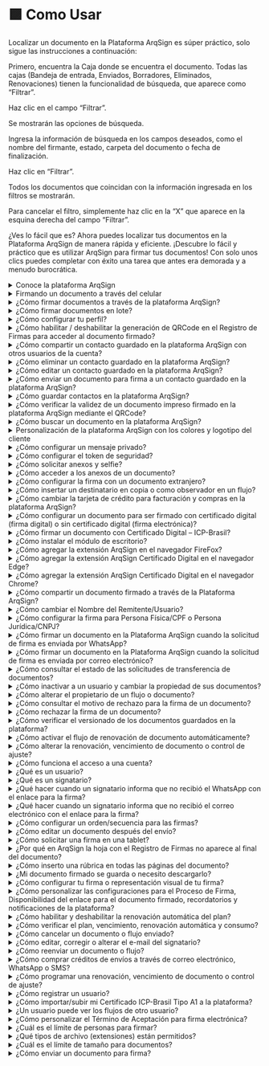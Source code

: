 # 🟪 Como Usar

Localizar un documento en la Plataforma ArqSign es súper práctico, solo sigue las instrucciones a continuación:

Primero, encuentra la Caja donde se encuentra el documento. Todas las cajas (Bandeja de entrada, Enviados, Borradores, Eliminados, Renovaciones) tienen la funcionalidad de búsqueda, que aparece como “Filtrar”.

Haz clic en el campo “Filtrar”.

Se mostrarán las opciones de búsqueda. &#x20;

Ingresa la información de búsqueda en los campos deseados, como el nombre del firmante, estado, carpeta del documento o fecha de finalización.

Haz clic en “Filtrar”.

Todos los documentos que coincidan con la información ingresada en los filtros se mostrarán.&#x20;

Para cancelar el filtro, simplemente haz clic en la “X” que aparece en la esquina derecha del campo “Filtrar”.

¿Ves lo fácil que es? Ahora puedes localizar tus documentos en la Plataforma ArqSign de manera rápida y eficiente. ¡Descubre lo fácil y práctico que es utilizar ArqSign para firmar tus documentos! Con solo unos clics puedes completar con éxito una tarea que antes era demorada y a menudo burocrática.

<details>

<summary>Conoce la plataforma ArqSign</summary>

**Conociendo la Plataforma**

Accede a la plataforma de Firma y configura tu Firma Electrónica.

En el lado izquierdo de la pantalla tenemos todos los menús disponibles, separados por grupos: Buzón, Directorios y Administración. Es importante destacar que estos menús se presentarán según el nivel de permiso de cada usuario. Haz clic en la imagen para ampliar.

![](<../.gitbook/assets/image (158).png>)

**BUZÓN:** En este grupo se concentran los menús referentes al proceso de tramitación de los documentos. Haz clic en la imagen para ampliar.

![](<../.gitbook/assets/image (159).png>)

**DIRECTORIOS:** En este grupo tenemos el menú Documentos. Se considera un repositorio de almacenamiento de los documentos tramitados por la plataforma, es decir, aquí se encuentran todos los documentos con el proceso de firma concluido. Haz clic en la imagen para ampliar.

![](<../.gitbook/assets/image (160).png>)

**ADMINISTRACIÓN:** En este grupo tenemos las configuraciones de cuenta, usuarios y grupo de usuarios.

![](<../.gitbook/assets/image (161).png>)

</details>

<details>

<summary>Firmando un documento a través del celular</summary>

1\. El proceso de firma en lote también se puede realizar directamente desde el celular, y ocurre de la misma manera que en la plataforma.

2\. La opción de "Firma en Lote" se presenta, así como la lista de documentos pendientes de firma para selección. Una vez realizada la selección de los documentos, haz clic en el ícono "Firma en Lote".

![](<../.gitbook/assets/image (167).png>)

3. Completa los datos solicitados.

![](<../.gitbook/assets/image (166).png>)

4. Define la representación visual (Estilo de Firma).

![](<../.gitbook/assets/image (168).png>)

5. Sigue el progreso de las firmas.

![](<../.gitbook/assets/image (170).png>)

6. Se presentará la notificación de que el proceso se ha completado.

![](<../.gitbook/assets/image (169).png>)

7. Una vez finalizado el proceso de firma por todos los responsables, el documento final puede ser consultado en ArqGED, ya que se mantendrá en el flujo.

</details>

<details>

<summary>¿Cómo firmar documentos a través de la plataforma ArqSign?</summary>

Si has recibido un documento para firmar, haz clic en el enlace de acceso al documento disponible en el mensaje que recibiste o, si tienes una cuenta en ArqSign, puedes acceder al documento a través de tu **Caja de entrada** haciendo clic en **Firmar**.&#x20;

1. El documento se mostrará para lectura.
2. Después de leerlo, haz clic en **Firmar**.&#x20;
3. Si se te solicita, completa tus datos como nombre y documento.&#x20;
4. Si se te solicita, adjunta un documento.&#x20;
5. Aplica la representación visual de tu firma con uno de los estilos disponibles: **Estándar** (tu nombre escrito), **Diseño** (firma manuscrita) o **Imagen** (subida de la imagen/foto de tu firma).
6. Haz clic en **Concluir**.&#x20;

[<mark style="color:blue;">Haz clic aquí y mira cómo realizar la firma de documentos a través de la plataforma ArqSign.</mark>](../menu-superior/assinatura-de-documentos.md)

</details>

<details>

<summary>¿Cómo firmar documentos en lote?</summary>

[<mark style="color:blue;">Haz clic aquí y descubre cómo realizar la firma de documentos en lote a través de la plataforma ArqSign.</mark>](../menu-superior/assinatura-em-lote.md)

</details>

<details>

<summary>¿Cómo configurar tu perfil?</summary>

1. Accede a la plataforma de firma electrónica y configura tu firma electrónica.
2. Después de iniciar sesión, haz clic en tu nombre en la esquina superior derecha.
3. Haga clic en “Mi Perfil”.

![](<../.gitbook/assets/image (171).png>)

**Pestaña "Mis Datos"**

1\. Asegúrate de que todos tus datos estén actualizados. Si deseas modificar algo, haz clic en "Editar" para habilitar los campos de edición.

![](<../.gitbook/assets/image (172).png>)

**Pestaña "Mis Contactos"**

En esta pestaña puede mantener una lista con los contactos más utilizados en la plataforma.

1\. En esta pestaña es posible “Guardar los destinatarios de un documento enviado para firma en mi lista de contactos”.

2\. Haciendo clic en el ícono “+” se puede añadir contactos. Al hacer clic en esta opción, se habilita una pantalla destinada al registro de un nuevo contacto para incluir en la lista. Una vez introducidos los datos del contacto, haga clic en “Guardar” o “Guardar y Cerrar”.

![](<../.gitbook/assets/image (173).png>)

**Íconos – Pestaña “Mis Contactos”**

![](<../.gitbook/assets/image (174).png>)

**Pestaña "Estilo de Firma"**

1.En esta pestaña registre las firmas que utilizará en los procesos de firma de documentos. Haga clic en “Editar” para habilitar los campos.

2\. Pase por las tres opciones disponibles. Después de finalizar, haga clic en “Guardar”.

![](<../.gitbook/assets/image (774).png>)

**Pestaña “Certificado Digital”**

1\. En esta pestaña es posible cargar certificados digitales en la nube, almacenándolos en la Plataforma ArqSign. Estos certificados almacenados serán listados cuando el usuario con sesión iniciada firme un documento con el tipo de firma Certificado Digital (ICP).

![](<../.gitbook/assets/image (176).png>)

**Pestaña “Solicitudes”**

1\. En la pestaña Solicitudes, el usuario puede consultar las solicitudes de transferencia de propietario del documento. Por ejemplo, si en la bandeja de entrada el usuario cambia el propietario del documento, la acción quedará registrada en la pestaña “Solicitudes”.

![](<../.gitbook/assets/image (177).png>)

</details>

<details>

<summary>¿Cómo habilitar / deshabilitar la generación de QRCode en el Registro de Firmas para acceder al documento firmado?</summary>

Para estandarizar la configuración de generación de QRCode en el Registro de Firmas para una cuenta, debe ser un usuario con perfil de Administrador Global o Administrador de la Cuenta y seguir los siguientes pasos:

* Acceda a: **Administración > Cuenta > Configuraciones > Documentos**.
* Haga clic en "Editar".
* En "Configuraciones sobre la Disponibilidad del Documento Firmado a los destinatarios", habilite o deshabilite la generación de QRCode en el Registro de Firmas según su preferencia.
* Haga clic en **Guardar**.

Este cambio tendrá efecto para toda la cuenta.

Si es necesario, un usuario con cualquier perfil puede modificar la configuración predeterminada de esta funcionalidad solo para un flujo específico. Para hacerlo, siga los siguientes pasos:

* Haga clic en **Nuevo Documento**;
* Suba un nuevo documento;
* Haga clic en **Configuraciones Avanzadas**;
* Habilite o deshabilite la generación de QRCode de acceso al documento en el Registro de Firmas;
* Haga clic en **Aplicar**.

</details>

<details>

<summary>¿Cómo compartir un contacto guardado en la plataforma ArqSign con otros usuarios de la cuenta?</summary>

En el menú "Mi perfil", opción "Mis contactos", seleccione el contacto.

El sistema muestra los datos del registro en modo de visualización y los respectivos botones de acción según el permiso del usuario en cuestión.

Las opciones de acción que se mostrarán pueden ser:

– Para contactos del usuario conectado en la cuenta iniciada: Nuevo, Editar y Cancelar.

– Para contactos compartidos por otros usuarios activos en la cuenta iniciada: Nuevo y Cancelar.

Para compartir un contacto, elija la opción "Editar", marque la opción de compartir y haga clic en **Guardar**.

</details>

<details>

<summary>¿Cómo eliminar un contacto guardado en la plataforma ArqSign?</summary>

En el menú "Mi perfil", opción "Mis contactos", seleccione el contacto.\
El sistema muestra los datos del registro en modo de visualización y los respectivos botones de acción según el permiso del usuario en cuestión.

Las opciones de acción que se mostrarán pueden ser:

* Para contactos del usuario conectado en la cuenta iniciada: Nuevo, Editar y Cancelar.
* Para contactos compartidos por otros usuarios activos en la cuenta iniciada: Nuevo y Cancelar.

Para eliminar un contacto, elija la opción "Eliminar" y confirme la eliminación.

</details>

<details>

<summary>¿Cómo editar un contacto guardado en la plataforma ArqSign?</summary>

En el menú "Mi perfil", opción "Mis contactos", seleccione el contacto.\
El sistema muestra los datos del registro en modo de visualización y los respectivos botones de acción según el permiso del usuario en cuestión.

Las opciones de acción que se mostrarán pueden ser:

* Para contactos del usuario conectado en la cuenta iniciada: Nuevo, Editar y Cancelar.
* Para contactos compartidos por otros usuarios activos en la cuenta iniciada: Nuevo y Cancelar.

Para editar un contacto, elija la opción "Editar", realice las modificaciones necesarias y haga clic en "Guardar".

</details>

<details>

<summary>¿Cómo enviar un documento para firma a un contacto guardado en la plataforma ArqSign?</summary>

Para enviar un documento para firma a un contacto guardado en la Plataforma ArqSign en tu usuario o compartido por otro usuario, sigue estos pasos:

1. Haz clic en "Nuevo Documento", sube el documento y realiza las configuraciones necesarias relacionadas con el documento.
2. En la parte de configuración de los destinatarios, haz clic en el botón correspondiente.![](https://cdn.arquivar.com.br/wp-content/uploads/2023/06/Imagem1.png)
3. La Plataforma mostrará una tabla de consulta con todos los contactos del usuario logueado, que están relacionados con la cuenta activa, ordenados alfabéticamente por la columna "Nombre". A continuación, se mostrarán todos los contactos de otros usuarios activos de la cuenta, que hayan sido marcados para ser compartidos con todos los usuarios, también ordenados alfabéticamente.
4. Elige el/los destinatario(s) y haz clic en "Agregar destinatarios".
5. Configura el tipo de firma electrónica para cada destinatario.
6. Configura un token de seguridad o mensaje privado para cada destinatario si es necesario y sigue los siguientes pasos para enviar el documento para firma.

</details>

<details>

<summary>¿Cómo guardar contactos en la plataforma ArqSign?</summary>

Puedes guardar contactos en la Plataforma ArqSign de dos maneras:&#x20;

_Primeira forma:_&#x20;

Al registrar un destinatario, asegúrate de mantener marcada la casilla de verificación "Guardar este destinatario en mi lista de contactos".

_Segunda forma:_&#x20;

1. Accede al menú "Mi Perfil".
2. Ve a la opción "Mis contactos".&#x20;
3. Para agregar un contacto, haz clic en el botón "+", introduce los datos, elige si deseas compartir el contacto con todos los usuarios de la cuenta y haz clic en "Guardar".&#x20;
4. Para que todos los contactos a los que envíes un documento para firma a partir de ahora se guarden automáticamente, habilita el botón "Guardar los destinatarios de un documento enviado para firma en mi lista de contactos".

El nombre y el correo electrónico/WhatsApp del(los) destinatario(s) se guardarán como contacto(s) del usuario en la cuenta. Los contactos estarán relacionados con la cuenta en la que el usuario esté logueado. Es decir, cuando este usuario inicie sesión en otra cuenta, los contactos serán diferentes.&#x20;

Reglas:&#x20;

No está permitido registrar un contacto con el mismo correo electrónico de un contacto ya registrado que:&#x20;

– Sea un contacto del usuario logueado en la cuenta en cuestión.&#x20;

– Esté relacionado con otros usuarios activos de la cuenta y se esté compartiendo en la cuenta.

Solo se permite registrar un contacto del tipo correo electrónico con un correo válido.

No está permitido registrar un contacto con el mismo número de teléfono de un contacto ya registrado que:&#x20;

– Sea un contacto del usuario logueado en la cuenta en cuestión.&#x20;

– Esté relacionado con otros usuarios activos de la cuenta y se esté compartiendo en la cuenta.&#x20;

Solo se permite registrar un contacto de WhatsApp con un número de teléfono válido.

El campo "Compartir con todos los usuarios de la cuenta" es opcional para que el usuario informe si el contacto que está creando será compartido o no con otros usuarios de la cuenta.&#x20;

Para más detalles, [<mark style="color:blue;">haz clic aqu</mark>](https://www.youtube.com/watch?v=b73Cu1HCaWA)í y mira el video explicativo.

</details>

<details>

<summary>¿Cómo verificar la validez de un documento impreso firmado en la plataforma ArqSign mediante el QRCode?</summary>

Si tienes un documento impreso que fue firmado a través de la plataforma ArqSign y necesitas verificar su validez, existen algunos elementos de seguridad que puedes revisar de la siguiente manera:

1. Localiza en las páginas del documento firmado a través de la Plataforma ArqSign una marca de agua con el "ID del documento" en la esquina superior izquierda;
2. Confirma que el "ID del documento" es el mismo en todas las páginas y en el Registro de Firmas.
3. Cada vez que un documento es firmado a través de la Plataforma ArqSign, se genera un archivo llamado "Registro de Firmas". El "Registro de Firmas" contiene:

a) La identificación del documento al que pertenece, es decir, el "**ID del documento**";

b) El **Hash** del documento (comprobación de la integridad del documento);

c) Información sobre el **Remitente, fecha de creación y envío**;

d) **Estado** del documento, **tamaño, número de páginas y firmas**;

e) **Código QR** que da **acceso al documento en la Plataforma ArqSign\***;

f) **Enlace** que da **acceso al documento en la Plataforma ArqSign\***;

g) **Detalles de todas las firmas, incluyendo:**

I. Nombre

II. Correo electrónico

III. Documento

IV. Nivel de seguridad

V. Certificado ICP-Brasil utilizado

VI. Fecha y hora

VII. IP del dispositivo

VIII. Geolocalización

h) Seguimiento de auditoría realizado por cada participante en el flujo de firmas, detallado a través de los eventos:

I. Leído – por cuál firmante, fecha y hora, IP y geolocalización.

II. Firma en línea – por cuál firmante, fecha y hora, IP y geolocalización.

4\. Si deseas verificar la validez jurídica del documento en el Portal ITI o Adobe, accede al documento a través del código QR.

\*Al acceder al documento en la Plataforma **ArqSign mediante el código QR o enlace**, podrás:

* Descargar el documento y el "Registro de Firmas";
* Mostrar el historial (seguimiento de auditoría);
* Mostrar el Acuerdo de aceptación para firma electrónica;
* Verificar los detalles de las firmas.

</details>

<details>

<summary>¿Cómo buscar un documento en la plataforma ArqSign?</summary>

Localizar un documento en la Plataforma ArqSign es muy sencillo, solo sigue las instrucciones a continuación:&#x20;

Primero, encuentra la Caja donde está ubicado el documento. Todas las cajas (Bandeja de entrada, Enviados, Borradores, Eliminados, Renovaciones) tienen la función de búsqueda que aparece como "Filtrar".&#x20;

Haz clic en el campo "Filtrar".&#x20;

Se mostrarán las opciones de búsqueda. &#x20;

Ingresa la información de búsqueda en los campos deseados, como el nombre del firmante, estado, carpeta del documento o fecha de finalización.

Haz clic en "Filtrar". &#x20;

Se mostrarán todos los documentos que coincidan con la información ingresada en los filtros. &#x20;

Para cancelar el filtro, solo haz clic en la "X" que aparece en la esquina derecha del campo "Filtrar". &#x20;

¿Viste qué fácil? ¡Ahora puedes localizar tus documentos en la Plataforma ArqSign de manera rápida y eficiente! &#x20;

</details>

<details>

<summary>Personalización de la plataforma ArqSign con los colores y logotipo del cliente</summary>

En la plataforma ArqSign, las notificaciones (correos electrónicos y mensajes de WhatsApp) para remitentes y destinatarios pueden tener los siguientes diseños:

1. Diseño predeterminado de la plataforma ArqSign.&#x20;
2. Diseño con tus colores y logotipo.

Los elementos disponibles para personalización son:

* Encabezado&#x20;
* Color del texto superior
* Color del botón del correo electrónico o mensaje de WhatsApp&#x20;

Para personalizar las notificaciones de la plataforma ArqSign, el Administrador de la cuenta debe acceder a: **Administración > Cuenta > Configuraciones > Otros**, y seguir los siguientes pasos:

1. En la esquina inferior derecha, haz clic en "Editar";&#x20;
2. En "Notificaciones Personalizadas", cambia a "Activado";&#x20;
3. En "Notificaciones por E-mail", sigue estos pasos:&#x20;

* Inserta una imagen para el encabezado de los mensajes con las dimensiones descritas en el campo;&#x20;
* Elige el color de resalte para el texto del correo electrónico.&#x20;

&#x20;     4\. En "Notificaciones por WhatsApp", sigue este paso:&#x20;

* Inserta una imagen para el encabezado de los mensajes con las dimensiones descritas en el campo.&#x20;

&#x20;     5\. Si deseas visualizar las notificaciones con los cambios que realizaste, haz clic en "Visualizar Notificación";&#x20;

&#x20;     6\. Cuando todos los ajustes estén correctos, haz clic en "Guardar".&#x20;

![](<../.gitbook/assets/image (481).png>)

Notificación estándar:

![](<../.gitbook/assets/image (482).png>)

Ejemplo de notificación personalizada simulada:

![](<../.gitbook/assets/image (483).png>)

</details>

<details>

<summary>¿Cómo configurar un mensaje privado?</summary>

1. Haga clic en 'Nuevo Documento'.
2. Seleccione el documento que desea enviar e informe los datos del firmante, como nombre, correo electrónico, etc.
3. ADebajo de esta información habrá un símbolo de 'mensaje' ![](https://cdn.arquivar.com.br/wp-content/uploads/2023/04/carta.jpg), donde al hacer clic se abrirá una pestaña de mensaje privado.
4. En la pestaña de mensaje privado es posible informar el asunto y el mensaje que desea enviar solo al firmante seleccionado. Los demás firmantes recibirán el mensaje estándar.

</details>

<details>

<summary>¿Cómo configurar el token de seguridad?</summary>

1. Haga clic en 'Nuevo Documento'.
2. Seleccione el documento que desea enviar e informe los datos del firmante, como nombre, correo electrónico, etc.
3. Debajo de esta información habrá un símbolo de un 'candado'![](https://cdn.arquivar.com.br/wp-content/uploads/2023/04/cadeado.jpg), donde al hacer clic se abrirá una pestaña de seguridad.
4. En la pestaña de seguridad es posible generar el código 'Automáticamente o Manualmente' e informar el correo electrónico, SMS, WhatsApp o ningún medio por el que desea enviar el token.
5. Después de estas configuraciones, el token de seguridad se enviará a través del medio seleccionado cuando el firmante haga clic para acceder al documento, o si no seleccionó ningún medio, podrá informar al firmante.

</details>

<details>

<summary>¿Cómo solicitar anexos y selfie?</summary>

Haga clic en 'Nuevo Documento'.

Seleccione el documento que desea enviar, configure los destinatarios y avance.

Configure el campo de firma del destinatario..&#x20;

En la esquina derecha, si lo desea, solicite la información complementaria como Nombre y Documento y, si es necesario, habilite el llenado obligatorio.

Si desea solicitar anexos como imágenes de documentos o selfies, habilite la opción para solicitar que el firmante adjunte un documento.&#x20;

Indique el documento que desea que el firmante adjunte y si desea que el anexo sea obligatorio para la conclusión del proceso de firma de ese documento.&#x20;

También puede configurar el permiso para que todos los firmantes accedan al anexo o no.

Cuando el destinatario reciba el documento para firmar, deberá proceder de la siguiente manera:

Firmar el documento y completar los datos solicitados;&#x20;

Hacer clic en la solicitud de Selfie;

Acceder a la cámara del celular o computadora;&#x20;

Tomar la foto según lo solicitado;&#x20;

Elegir la foto como anexo;

Concluir la firma.

</details>

<details>

<summary>¿Cómo acceder a los anexos de un documento?</summary>

1. Localice el documento que desea visualizar el anexo.
2. Haga doble clic en el documento.
3. En la esquina derecha, junto a los firmantes del documento, podrá realizar la descarga del anexo.

</details>

<details>

<summary>¿Cómo configurar la firma con un documento extranjero?</summary>

Para configurar la firma solicitando un documento extranjero, siga los siguientes pasos:

1. Después de hacer la carga del documento;
2. Inserte los destinatarios y haga clic en "avanzar";
3. En la pantalla "configurar campos", usted configurará la recolección de firmas de los destinatarios;
4. Seleccione el destinatario en la parte superior de la pantalla;
5. En la esquina derecha, seleccione el tipo de firma para Persona física;
6. Justo debajo, encontrará la configuración de "Información complementaria de firma";
7. Seleccione la casilla "Nombre del Firmante";
8. Seleccione la casilla "Documento del Firmante";
9. En la caja "Documento", elija "otro";
10. En la caja de abajo, especifique el documento que desea solicitar y, si lo desea, configure en las demás cajas los tipos de caracteres válidos y la cantidad de caracteres para validación.

</details>

<details>

<summary>¿Cómo insertar un destinatario en copia o como observador en un flujo?</summary>

En la Plataforma ArqSign es posible colocar a una persona en copia o como observador en un flujo. De esta forma, al final del proceso de firma, esta persona o personas recibirán el documento firmado.

Para hacer esta configuración, proceda de la siguiente manera:

1. Haga clic en "Nuevo documento";
2. Haga la carga del documento que debe ser firmado y las configuraciones correspondientes para el documento;
3. En "Destinatarios", configure el campo "Este destinatario irá" como "Recibir una copia";
4. Continúe con las demás configuraciones.

</details>

<details>

<summary>¿Cómo cambiar la tarjeta de crédito para facturación y compras en la plataforma ArqSign?</summary>

Puede cambiar su tarjeta de crédito para facturación y compras en la Plataforma ArqSign siguiendo los siguientes pasos:

1\) Vaya al menú "Administración";

2\) Haga clic en "Cuenta";

3\) Haga clic en "Facturación y Uso";

4\) Haga clic en "Cambiar la forma de pago".

</details>

<details>

<summary>¿Cómo configurar un documento para ser firmado con certificado digital (firma digital) o sin certificado digital (firma electrónica)?</summary>

En la Plataforma ArqSign, al configurar un flujo de firmas, puedes determinar qué tipo de firma debe ser ejecutada por el destinatario, eligiendo entre:&#x20;

**a) Firma electrónica** (ArqSign produce firmas electrónicas avanzadas con validez jurídica de acuerdo con la MP 2.200-2 de 24/08/2001 y la Ley 14.063 de 23/11/2020);&#x20;

**b) Firma con certificado digital del tipo ICP-Brasil** (ArqSign produce firmas digitales calificadas de acuerdo con la MP 2.200-2 de 24/08/2001 y la Ley 14.063 de 23/11/2020);&#x20;

**c) Firma con certificado digital personal** (ArqSign produce firmas electrónicas y digitales a través de otros certificados).

Para determinar el tipo de firma, sigue estos pasos:&#x20;

Después de cargar el documento y realizar las configuraciones necesarias, procede a la configuración de los destinatarios;&#x20;

Al configurar un destinatario, en el campo "Tipo de firma", elige una de las opciones según la descripción anterior;

¡Listo! Ahora solo queda configurar a los demás destinatarios y la posición de la firma en el documento y enviar.

</details>

<details>

<summary>¿Cómo firmar un documento con Certificado Digital – ICP-Brasil?</summary>

En la Plataforma ArqSign, el remitente de documentos puede determinar el tipo de firma que el destinatario deberá ejecutar eligiendo entre una de las opciones a continuación:&#x20;

**a) Firma electrónica** (ArqSign produce firmas electrónicas avanzadas con validez jurídica de acuerdo con la MP 2.200-2 de 24/08/2001 y la Ley 14.063 de 23/11/2020);

**b) Firma con Certificado Digital Personal del Tipo ICP-Brasil** (ArqSign produce firmas digitales calificadas de acuerdo con la MP 2.200-2 de 24/08/2001 y la Ley 14.063 de 23/11/2020);

**c) Firma con Certificado Digital Personal Todos los Tipos** (ArqSign produce firmas electrónicas y digitales a través de otros certificados).

Si has recibido un documento para firmar a través de la Plataforma ArqSign y necesitas firmar con Certificado Digital por primera vez, sigue los siguientes pasos:

* Abre el documento, léelo y si lo aceptas, haz clic en Firmar;&#x20;
* Realiza la firma en el formato de tu preferencia y haz clic en Avanzar;&#x20;
* Al hacer clic en “Avanzar”, se te informará que la firma solicitada deberá ejecutarse con certificado digital;
* Selecciona qué certificado se utilizará para firmar el documento a través de las opciones:

1\) Certificados que fueron ingresados en ArqSign y están guardados en la nube.

2\) Certificados guardados en la computadora de quien está firmando el documento.&#x20;

![](<../.gitbook/assets/image (157).png>)



* Para firmar con el Certificado insertado en la Plataforma, haz clic en la opción indicada;&#x20;
* Para firmar con el Certificado digital instalado en tu máquina, deberás seguir los pasos indicados para:&#x20;

1. Añadir la extensión ArqSign a tu navegador;&#x20;
2. Instalar el módulo de escritorio;

* Ingresa la contraseña del Certificado Digital y haz clic en Avanzar.

El paso a paso para añadir la extensión a tu navegador y el módulo de escritorio se puede acceder a continuación:&#x20;

* [Como adicionar extensão ArqSign no navegador Chrome](https://arquivar.com.br/faq-assuntos/como-adicionar-extensao-arqsign-certificado-digital-no-navegador-chrome/).&#x20;
* [Como adicionar extensão ArqSign no navegador Edge](https://arquivar.com.br/faq-assuntos/como-adicionar-extensao-arqsign-certificado-digital-no-navegador-edge/).&#x20;
* [Como adicionar extensão ArqSign no navegador FireFox](https://arquivar.com.br/faq-assuntos/como-adicionar-extensao-arqsign-no-navegador-firefox/).&#x20;
* [Como instalar módulo desktop.](https://arquivar.com.br/faq-assuntos/como-instalar-modulo-desktop/)

</details>

<details>

<summary>¿Cómo instalar el módulo de escritorio?</summary>

1\) Al ejecutar la instalación del Módulo de Escritorio, el Microsoft Defender SmartScreen, en principio, impide la instalación del módulo, ya que no es una aplicación presente en la Microsoft Store. Para continuar con la instalación, debes hacer clic en Más información.

2\) Después de hacer clic en Más información, debes hacer clic en el botón Ejecutar de todos modos.

3\) Después de esto, sigue el proceso de instalación y haz clic en el botón Finalizar al término de la instalación, y el Módulo de Escritorio ya estará activo en la computadora.

</details>

<details>

<summary>¿Cómo agregar la extensión ArqSign en el navegador FireFox?</summary>

Cuando un firmante de un documento que requiere un certificado digital, ya sea ICP-Brasil u otro, aplique su representación visual y haga clic en el botón Avanzar, se mostrará un mensaje informando que para firmar el documento con el Certificado Digital instalado en el computador es necesario agregar la extensión en su navegador y luego instalar el módulo de escritorio. El proceso es simple. Solo debes hacer clic en el enlace mostrado y seguir los pasos a continuación para realizar estas acciones:

1. Al hacer clic en el enlace, se ejecutarán dos acciones al mismo tiempo: la primera es la descarga del instalador del Módulo Desktop (en Firefox se solicita una confirmación para iniciar la descarga). Debes esperar a que la descarga se complete y seguir los pasos del Tutorial de Instalación del Módulo Desktop.
2. La otra acción es la apertura de una nueva pestaña en el navegador, en Complementos del navegador Firefox, con el plugin de ArqSign.
3. Al hacer clic en el botón Agregar a Firefox, se abrirá una notificación para confirmar la adición de la extensión en el navegador.
4. Al hacer clic en Agregar, aparecerá una notificación informando que la extensión se ha añadido al navegador. Después de esto, se puede cerrar la pestaña de Complementos del navegador Firefox.
5. Después de añadir el plugin en el navegador, si el Módulo Desktop aún no se ha instalado, la aplicación indicará un enlace para su descarga.
6. Con ambas instalaciones completadas, el modal se actualizará, listando los certificados guardados en el computador del usuario.
7. En Windows, al hacer clic en el botón Finalizar, puede solicitarse el permiso para que el plugin acceda a los certificados; en este punto, se debe hacer clic en Permitir para liberar la utilización de los certificados digitales.

Si la extensión y el módulo de escritorio ya han sido instalados, esta acción no se requerirá nuevamente.

Si el firmante tiene Certificados Digitales guardados en la plataforma ArqSign, se mostrarán. Para utilizarlos, simplemente selecciona y sigue los próximos pasos sin necesidad de instalar la extensión y el módulo.

</details>

<details>

<summary>¿Cómo agregar la extensión ArqSign Certificado Digital en el navegador Edge?</summary>

Cuando un firmante de un documento que requiere un certificado digital, ya sea ICP-Brasil u otro, aplique su representación visual y haga clic en el botón Avanzar, se mostrará un mensaje informando que para firmar el documento con el Certificado Digital instalado en el computador es necesario agregar la extensión en su navegador y luego instalar el módulo de escritorio. El proceso es simple. Solo debes hacer clic en el enlace mostrado y seguir los pasos a continuación:

1. En Microsoft Edge, al hacer clic en el enlace disponible, puede ocurrir un bloqueo de pop-ups.
2. Si esto sucede, debes hacer clic en el ícono de bloqueo de pop-ups, al lado de la URL de la página.
3. Al hacer clic en el ícono, debes permitir pop-ups para la página de ArqSign.
4. Después de desbloquear los pop-ups, debes hacer clic en el enlace disponible nuevamente. Al hacer clic en el enlace, se ejecutarán dos acciones al mismo tiempo: la primera es la descarga del instalador del Módulo Desktop. Debes esperar a que la descarga se complete y seguir los pasos del Tutorial de Instalación del Módulo Desktop. La segunda acción es la apertura de una pestaña de la Microsoft Store con el plugin de ArqSign.
5. Al hacer clic en el botón Obtener, se abrirá una notificación para confirmar la adición de la extensión en el navegador.
6. Al hacer clic en Agregar extensión, aparecerá una notificación informando que la extensión se ha añadido al navegador. Después de esto, se puede cerrar la pestaña de la Microsoft Store.
7. Después de añadir el plugin en el navegador, si el Módulo Desktop aún no se ha instalado, la aplicación indicará un enlace para su descarga.
8. Con ambas instalaciones completadas, el modal se actualizará, listando los certificados guardados en el computador del usuario.
9. En Windows, al hacer clic en el botón Finalizar, puede solicitarse el permiso para que el plugin acceda a los certificados; en este punto, se debe hacer clic en Permitir para liberar la utilización de los certificados digitales.

Si la extensión y el módulo de escritorio ya han sido instalados, esta acción no se requerirá nuevamente.

Si el firmante tiene Certificados Digitales guardados en la plataforma ArqSign, se mostrarán. Para utilizarlos, simplemente selecciona y sigue los próximos pasos sin necesidad de instalar la extensión y el módulo.

</details>

<details>

<summary>¿Cómo agregar la extensión ArqSign Certificado Digital en el navegador Chrome?</summary>

Cuando un firmante de un documento que requiere un certificado digital, ya sea ICP-Brasil u otro, aplique su representación visual y haga clic en el botón Avanzar, se mostrará un mensaje informando que para firmar el documento con el Certificado Digital instalado en el computador es necesario agregar la extensión en su navegador y luego instalar el módulo de escritorio. El proceso es simple. Solo debes hacer clic en el enlace mostrado y seguir los pasos a continuación:

1. Haz clic en el enlace indicado para abrir la tienda en el navegador.
2. La extensión ArqSign Certificado Digital será exhibida.
3. Haz clic en "Usar en Chrome".
4. Al hacer clic en el botón Usar en Chrome, se abrirá una notificación para confirmar la adición de la extensión en el navegador. Haz clic en agregar extensión.
5. Al hacer clic en Agregar extensión, aparecerá una notificación informando que la extensión ha sido añadida al navegador. Después de esto, puedes cerrar la pestaña de Chrome Web Store.
6. Después de añadir el plugin en el navegador, si el Módulo Desktop aún no ha sido instalado, la aplicación indicará un enlace para su descarga;
7. Si el Módulo Desktop no ha sido instalado aún, un pop-up aparecerá con una opción para instalación o actualización del Módulo Desktop en tu computadora.
8. Haz clic en el enlace indicado para descargar;
9. Localiza el archivo instalador del módulo descargado y ejecútalo para la instalación;
10. Al ejecutar la instalación del Módulo Desktop es posible que el Microsoft Defender SmartScreen impida la instalación del módulo, ya que no es una aplicación presente en la Microsoft Store. Para continuar con la instalación, haz clic en Más información.
11. Después de hacer clic en Más información, haz clic en el botón Ejecutar de todos modos.;
12. Haz clic en Instalar;
13. Al finalizar la instalación, haz clic en Concluir.
14. El pop-up se actualizará y solicitará que elijas el certificado digital que deseas utilizar;
15. Elige el certificado y continúa con la firma;
16. En Windows, al hacer clic en el botón Concluir, puede solicitarse el permiso para que el plugin acceda a los certificados; en este punto, haz clic en "Permitir" para habilitar el uso de los certificados digitales.

Si la extensión y el módulo de escritorio ya han sido instalados, esta acción no se requerirá nuevamente.

Si el firmante tiene Certificados Digitales guardados en la plataforma ArqSign, se mostrarán. Para utilizarlos, simplemente selecciona y sigue los próximos pasos sin necesidad de instalar la extensión y el módulo.

</details>

<details>

<summary>¿Cómo compartir un documento firmado a través de la Plataforma ArqSign?</summary>

* Inicia sesión en tu cuenta de ArqSign a través del siguiente enlace: [https://app.arqsign.com/auth/login](https://app.arqsign.com/auth/login);
* Haz clic en ‘Enviados’;
* Localiza el documento que deseas compartir;
* Esta opción permite al usuario crear un enlace de acceso a uno o más documentos del proceso que se podrá compartir con otras personas que no sean participantes del proceso de firma. Este enlace puede tener un plazo de validez determinado o indeterminado, y el usuario puede definir si desea permitir que las personas que accedan también visualicen los anexos enviados por los firmantes.
* Cuando el proceso tiene más de un documento no agrupado y no posee compartición de documentos, el sistema abre una modal para que el usuario seleccione los documentos del proceso que desea compartir.
* Cuando el proceso tiene más de un documento y posee compartición de documentos, el sistema abre una modal con los enlaces ya compartidos.
* Al expandir las acciones del enlace de compartición, es posible visualizar la pantalla de compartición nuevamente o eliminar el compartimiento realizado.
* Al compartir los documentos del proceso, el usuario tiene la posibilidad de enviarlos por correo electrónico haciendo clic en el botón "Enviar enlace por correo electrónico".
* Agrega en el campo indicado todos los correos electrónicos que deben recibir la documentación compartida.

</details>

<details>

<summary>¿Cómo cambiar el Nombre del Remitente/Usuario?</summary>

Una vez creado un usuario, este mismo puede cambiar los datos a continuación en su perfil:

![](<../.gitbook/assets/image (484).png>)

Este cambio se reflejará en las notificaciones de solicitud de firma que el usuario envía.

![](<../.gitbook/assets/image (485).png>)

Los pasos para realizar el cambio son:

1. Accede en la esquina superior derecha de la plataforma al menú con tu nombre de usuario actual;
2. Haz clic en “Mi Perfil”;
3. En la pestaña “Mis datos”, haz clic en “Editar”;&#x20;
4. Edita los campos necesarios;
5. Haz clic en “Guardar”.&#x20;

</details>

<details>

<summary>¿Cómo configurar la firma para Persona Física/CPF o Persona Jurídica/CNPJ?</summary>

En la plataforma ArqSign, puedes elegir si el documento será firmado por una Persona Física o Jurídica.

Para ello, el remitente debe seleccionar el tipo de firma durante el proceso de configuración del flujo, conforme a lo siguiente:

1. Realiza la carga del documento y sus configuraciones si es necesario;
2. Inserta el destinatario;
3. En el campo “Este destinatario irá:”, marca las opciones de cómo actuará el destinatario:

* Firmar en línea como Persona Física
* Firmar en línea como Persona Jurídica
* Recibir una copia

Un destinatario por firmar durante el mismo proceso como Persona Física y Jurídica.

Al finalizar la configuración de los destinatarios, haz clic en “Avanzar”.

Si vas a posicionar las firmas, deberás colocar la firma de Persona Física y Jurídica para el destinatario que configuraste para firmar con estos dos tipos de firma.

Si eliges la opción de posicionamiento automático de firmas, la propia plataforma colocará todas las firmas automáticamente.

</details>

<details>

<summary>¿Cómo firmar un documento en la Plataforma ArqSign cuando la solicitud de firma es enviada por WhatsApp?</summary>

Si un documento fue enviado para tu firma a través de la Plataforma ArqSign por WhatsApp, recibirás un mensaje con el nombre del remitente que puede ser abierto en la aplicación de tu celular o en WhatsApp Web.&#x20;

Si es la primera vez que interactúas con el remitente por WhatsApp, ve al final del mensaje y agrégalo a tus contactos para habilitar todos los enlaces del mensaje.&#x20;

Haz clic en el enlace presente en el mensaje y tendrás acceso al documento para leerlo.&#x20;

Después de leerlo, simplemente haz clic en "Firmar". Completa los datos si se solicita. Adjunta documentos si es necesario. Aplica tu representación visual y haz clic en "Concluir".&#x20;

Si no tienes una cuenta de ArqSign, se te invitará a crear una cuenta para almacenar este y otros documentos firmados a través de la plataforma, además de probar gratis durante 15 días.&#x20;

Cuando todos los destinatarios firmen, todos recibirán un correo electrónico o WhatsApp con el documento firmado por todas las partes.&#x20;

Además, todos los destinatarios que tengan una cuenta de ArqSign, ya sea gratuita o de pago, recibirán una copia en la bandeja de entrada de la aplicación y podrán gestionar este documento en la plataforma.

</details>

<details>

<summary>¿Cómo firmar un documento en la Plataforma ArqSign cuando la solicitud de firma es enviada por correo electrónico?</summary>

Al recibir un documento por correo electrónico solicitando tu firma, contendrá el nombre del remitente y en el título tendrá el nombre del documento a ser firmado. Si no localizas el correo en tu bandeja de entrada, verifica en la carpeta de Spam o promociones.&#x20;

Abre el correo electrónico. (Recuerda que la plataforma puede ser accedida desde cualquier dispositivo: computadora, tablet o celular).

Haz clic en "Firmar Documento" y tendrás acceso al documento para leerlo.

Después de leerlo, simplemente haz clic en "Firmar". Completa los datos si se solicita. Adjunta documentos si es necesario. Aplica tu representación visual y haz clic en "Concluir".

Si no tienes una cuenta de ArqSign, se te invitará a crear una cuenta para almacenar este y otros documentos firmados a través de la plataforma, además de probar gratis durante 15 días.&#x20;

Cuando todos los destinatarios firmen, todos recibirán un correo electrónico o WhatsApp con el documento firmado por todas las partes.&#x20;

Además, todos los destinatarios que tengan una cuenta de ArqSign, ya sea gratuita o de pago, recibirán una copia en la bandeja de entrada de la aplicación y podrán gestionar este documento en la plataforma.

</details>

<details>

<summary>¿Cómo consultar el estado de las solicitudes de transferencia de documentos?</summary>

Para consultar el estado de las solicitudes de transferencia de documentos, sigue los siguientes pasos:

Accede al Menú "Mi perfil" -> "Solicitudes";&#x20;

La Plataforma lista las solicitudes de transferencia de documentos del usuario conectado ordenadas por la fecha de la solicitud de forma descendente (la solicitud más reciente en la parte superior).&#x20;

A través del botón de "Acciones" podrás visualizar solicitudes con estado "Solicitado" o "Error", "Cancelar" y "Editar" la solicitud de transferencia de documentos&#x20;

</details>

<details>

<summary>¿Cómo inactivar a un usuario y cambiar la propiedad de sus documentos?</summary>

Al inactivar un usuario, puede ser necesario cambiar la propiedad de los documentos de este usuario para que otra persona continúe gestionando los documentos.&#x20;

Podrás realizar esta acción si eres Administrador Global.

Para ello, sigue los siguientes pasos:&#x20;

1. Accede al menú "Administración" -> "Usuarios";
2. Selecciona el usuario que deseas inactivar;
3. Haz clic en "Acciones";
4. Haz clic en "Inactivar";
5. Si el usuario que está siendo inactivado no tiene solicitudes de transferencia de documentos con estado "Solicitado" o "En Proceso" y ha enviado algún documento que esté con estado "Pendiente" o "En Proceso" o "Concluido", el sistema mostrará un mensaje informando que el usuario que se inactiva tiene documentos como propietario, solicitando la confirmación para cambiar la propiedad de los documentos del usuario en cuestión;
6. Elige la opción "Transferir";
7. Selecciona un nuevo propietario;
8. Selecciona qué documentos deben ser transferidos;
9. Haz clic en "Cambiar";
10. La transferencia se ejecutará en hasta 24 horas;
11. Para consultar el estado de las solicitudes de transferencias accede a: "Mi perfil" -> "Solicitudes".

</details>

<details>

<summary>¿Cómo alterar el propietario de un flujo o documento?</summary>

Si eres el remitente de un flujo con estado "Pendiente", "En proceso" o "Concluido", puedes cambiar el propietario a otro usuario activo de la cuenta. De esta manera, las notificaciones automáticas relacionadas con el flujo se enviarán al nuevo propietario.

Para realizar esta modificación, sigue estos pasos:&#x20;

**Opción 1:**&#x20;

1. Localize o fluxo no menu Enviados;&#x20;
2. Haz clic en la caja desplegable ubicada en la esquina derecha;&#x20;
3. Haz clic en "Cambiar propietario";
4. Informa el nuevo propietario y guarda.

Si se transfiere solo un documento, el proceso se realizará de forma instantánea;

Para dos documentos o más, se requiere un plazo de 24 horas para la conclusión de la solicitud de transferencia.

**Opción 2:**&#x20;

1. Al inactivar un usuario que tiene documentos en su cuenta, es posible realizar la transferencia de esos documentos a un nuevo usuario responsable.
2. Cuando hagas clic en "Inactivar", aparecerá un bloque de confirmación;
3. En el bloque, confirma que deseas transferir los documentos;
4. Selecciona el nuevo propietario;
5. Y los documentos que deseas transferir por estado: "Todos" o "En firma o con renovación programada";&#x20;
6. Haz clic en "Cambiar";
7. El usuario será inactivado y los documentos se transferirán en 24 horas;&#x20;
8. Al inactivar un usuario sin documentos en la cuenta, no es necesario realizar este procedimiento;
9. La transferencia de documentos solo puede ejecutarse a un usuario activo.
10. Para consultar el estado de las solicitudes de transferencias, accede a: "Mi perfil" -> "Solicitudes".&#x20;

Si deseas transferir la propiedad de los documentos de un usuario que ha sido inactivado, consulta el paso a paso en "¿Cómo inactivar a un usuario y cambiar la propiedad de sus documentos?".

</details>

<details>

<summary>¿Cómo consultar el motivo de rechazo para la firma de un documento?</summary>

Puedes verificar el motivo de rechazo de la firma de un documento a través de la notificación enviada al remitente y al abrir el documento.

Para acceder al motivo de rechazo al abrir el documento, sigue estos pasos:

1. Abre el archivo con el flujo de firma "rechazada". Estará con el estado "Cancelado";
2. Haz clic sobre el firmante y verifica el motivo de rechazo.

</details>

<details>

<summary>¿Cómo rechazar la firma de un documento?</summary>

1. Abre el archivo que recibiste para firmar;
2. En la esquina superior derecha, haz clic en Firmar u Opciones;&#x20;
3. Haz clic en Rechazar firma;
4. Informa el motivo de rechazo – Esta información estará disponible para el remitente al abrir el archivo y a través de una notificación por correo electrónico;&#x20;
5. Haz clic en Rechazar firma.&#x20;
6. El remitente recibirá la notificación a través de un correo electrónico o podrá acceder a ella al abrir el documento y hacer clic en su nombre.
7. &#x20;El flujo se cancelará automáticamente cuando haya un rechazo a la firma.
8. Analiza el motivo de rechazo, haz las modificaciones necesarias en el documento y crea un nuevo flujo para la firma.

</details>

<details>

<summary>¿Cómo verificar el versionado de los documentos guardados en la plataforma?</summary>

A cada renovación de documento a través de la herramienta de renovación de la Plataforma ArqSign, se realiza un vínculo de los nuevos documentos a los anteriores.

Para acceder a este recurso, sigue los siguientes pasos:

1. Menú “Enviados”.
2. Localiza el flujo que deseas consultar.
3. En el botón “Histórico”, haz clic en el desplegable.
4. Elige la opción “Versionado”.

Analiza la información.

</details>

<details>

<summary>¿Cómo activar el flujo de renovación de documento automáticamente?</summary>

Si has programado la renovación de un documento, una vez alcanzado el plazo de renovación, puedes activar la renovación automática, lo que generará un nuevo flujo con las mismas configuraciones de signatarios que el original.

1. Haz clic en Renovaciones;
2. Selecciona Flujo concluido;
3. Haz clic en Renovar: la plataforma generará automáticamente un nuevo flujo con todos los signatarios del flujo original;
4. Realiza la carga del archivo para renovación. El nuevo archivo se vincula a los archivos anteriores, creando un versionado de documentos.
5. Revise los signatarios.
6. Configura las representaciones visuales;
7. ¡Envía y listo!

</details>

<details>

<summary>¿Cómo alterar la renovación, vencimiento de documento o control de ajuste?</summary>

Después de la finalización de un flujo de firma:

1. Haz clic en Enviados;
2. Selecciona Flujo concluido;
3. Haz clic en Histórico;
4. Haz clic en Alterar Renovação;
5. Define el nuevo plazo en meses después de la finalización de las firmas;
6. Haz clic en Alterar.

Cuando llegue la fecha definida para el vencimiento del documento, renovación o ajuste, la plataforma ArqSign enviará un correo electrónico al propietario del flujo informando que el documento está listo para renovación, ajuste, etc.

</details>

<details>

<summary>¿Cómo funciona el acceso a una cuenta?</summary>

En ArqSign, puedes tener acceso a más de una cuenta con el mismo correo electrónico.

**Ejemplo:** Supongamos que eres abogado de un despacho. Puedes tener una cuenta de prueba gratuita personal con un correo electrónico y, con el mismo correo, tener un usuario en la Cuenta del Despacho y otro usuario en la cuenta de un cliente para consultar los documentos del cliente. Para tener acceso a la cuenta de terceros, los Administradores Globales de la cuenta deben invitarte. El acceso puede ser bloqueado en cualquier momento por el Administrador Global.

</details>

<details>

<summary>¿Qué es un usuario?</summary>

Un usuario es la persona que utiliza la Plataforma ArqSign para enviar, seguir flujos, recopilar firmas, acceder y gestionar documentos. Un usuario debe estar vinculado a una cuenta o, cuando también debe firmar un documento, se convierte en un firmante.

En la plataforma ArqSign, un usuario puede tener los siguientes perfiles:

a) **Remitente de Documentos** – Usuario sin permiso de acceso a las funcionalidades de gestión de la plataforma. Su acceso se centra en el envío y gestión de sus documentos.

b) **Administrador Global** – Usuarios con permiso de acceso a todas las funcionalidades de la plataforma, incluida la gestión de carpetas y usuarios.

</details>

<details>

<summary>¿Qué es un signatario?</summary>

Un signatario es una persona física o jurídica que participa en el proceso de firma (firma un documento). El signatario no necesita tener una cuenta en la Plataforma ArqSign para poder firmar.

</details>

<details>

<summary>¿Qué hacer cuando un signatario informa que no recibió el WhatsApp con el enlace para la firma?</summary>

Cuando uno de los signatarios informa que no recibió el WhatsApp con el enlace para la firma, verifica los siguientes puntos antes de reenviar o abrir un ticket:

1. Asegúrate de que ingresaste correctamente el número de WhatsApp;
2. Si el número que ingresaste es incorrecto, puedes corregirlo y enviar nuevamente a través del Menú Enviados > Reenviar;
3. Pide al signatario que verifique si tiene acceso a internet móvil o Wi-Fi;
4. Pide al cliente que abra WhatsApp y verifique si recibió un nuevo mensaje, ya que podría ser solo un problema de configuración de recepción de notificaciones;
5. Si el problema no se resuelve con ninguna de las opciones anteriores, es posible que el mensaje enviado haya sido bloqueado por WhatsApp porque el signatario no tiene la aplicación actualizada. Para actualizar la aplicación, el signatario debe acceder a la tienda de aplicaciones y hacer clic en Actualizar ([<mark style="color:blue;">https://faq.whatsapp.com/5481509731946576/?helpref=search\&query=mensage</mark>](https://faq.whatsapp.com/5481509731946576/?helpref=search\&cms\_platform=android\&query=mensagem%20n%C3%A3%C2%A3o%20recebida\&search\_session\_id=cb86af1005f8183efe4a18d785336191\&sr=2)<mark style="color:blue;">m</mark>);
6. Si aún así no se realizó la actualización, puedes enviar el enlace de actualización de Servicios de WhatsApp al signatario para que lo actualice: Enlace: [https://wa.me/tos/20210210](https://wa.me/tos/20210210). El signatario debe abrir el enlace en WhatsApp y aceptar los términos.
7. Después de que el signatario actualice la aplicación y/o los Términos de Servicio de WhatsApp, reenvía el flujo a través de la Plataforma ArqSign haciendo clic en Enviados -> Reenviar.
8. Si aun así el signatario no recibe el mensaje de WhatsApp, contáctanos y proporciona la siguiente información para que podamos analizar lo que pudo haber sucedido.

Información necesaria:

* Nombre
* Empresa
* WhatsApp
* Nombre del documento enviado
* Fecha de envío
* Signatario

</details>

<details>

<summary>¿Qué hacer cuando un signatario informa que no recibió el correo electrónico con el enlace para la firma?</summary>

Cuando uno de los signatarios informa que no recibió el correo electrónico con el enlace para la firma, verifica los siguientes puntos antes de reenviar o abrir un ticket:

1. Asegúrate de que ingresaste correctamente la dirección de correo electrónico;
2. Verifica si el cliente tiene acceso a internet;
3. Si enviaste el enlace a una cuenta de correo gratuita, solicita al signatario que revise la bandeja de **SPAM, Correo no deseado o Promociones**, ya que estos servidores pueden clasificar erróneamente nuestros correos y enviarlos a estas carpetas;
4. Si enviaste el enlace a una persona o empresa que tiene antivirus o firewall instalado en su máquina o servidor, solicita que verifiquen **si el correo electrónico con el enlace fue bloqueado por el sistema de seguridad**;
5. Si realizaste todas estas verificaciones y no encontraste ningún problema, intenta reenviar el flujo a través de la Plataforma ArqSign y verifica nuevamente en las carpetas mencionadas anteriormente;
6. Si aun así el signatario no recibe el correo electrónico, contáctanos y proporciona la siguiente información para que podamos analizar lo que pudo haber sucedido.

Información necesaria:

* Nombre
* Empresa
* Correo electrónico
* Nombre del documento enviado
* Fecha de envío
* Signatario

</details>

<details>

<summary>¿Cómo configurar un orden/secuencia para las firmas?</summary>

La plataforma ArqSign permite insertar una secuencia para la firma de documentos.&#x20;

Para acceder a la funcionalidad, habilita la opción “Firmar en el orden a continuación” durante la configuración de los destinatarios.&#x20;

Ingresa a los destinatarios en el orden en que deseas que firmen.&#x20;

Observa que aparece un campo llamado “Orden” y que las personas deberán firmar el documento de acuerdo con este orden, siendo que el siguiente correo electrónico solo llegará después de que el anterior firme el documento.

Si deseas que dos personas reciban el correo electrónico simultáneamente, utiliza el mismo número para ellas.

![](<../.gitbook/assets/Animação (3).gif>)

</details>

<details>

<summary>¿Cómo editar un documento después del envío?</summary>

Por seguridad, no es posible editar un documento después del envío.

</details>

<details>

<summary>¿Cómo solicitar una firma en una tablet?</summary>

Para que un cliente firme un documento en la tablet de un establecimiento, siga estos pasos:&#x20;

1. Cree un correo electrónico genérico que se usará para el envío de los documentos a ser firmados en la tablet, por ejemplo: `firmadorelectronicodeDocumentos@nombredeestablecimiento.com.bo`;
2. Cree un usuario con el correo electrónico anterior;
3. Inicie sesión en la plataforma ArqSign con este usuario;
4. Envíe el documento para la firma del cliente y solicite las siguientes autenticaciones:
5. Nombre
6. Documento de identidad
7. Adjuntar foto con el documento de identidad
8. Habilitar la captura de geolocalización en la tablet del establecimiento

Al firmar el documento, el cliente debe ingresar su nombre, documento y hacer una selfie con el documento, si es posible, mostrando el cartel del establecimiento.

Las siguientes informaciones se anexarán al documento:

Autenticaciones:&#x20;

* Nombre
* Documento de identidad
* Selfie con documento
* Geolocalización (estabelecimento)

</details>

<details>

<summary>¿Por qué en ArqSign la hoja con el Registro de Firmas no aparece al final del documento?</summary>

Incluir una página modificable (que cambia con cada firma) al final del archivo que está siendo firmado por las partes implicaría una alteración del documento. Esto va en contra del proceso que garantiza la integridad del documento y violaría las normas técnicas de firma con certificado digital. &#x20;

Por lo tanto, el proceso seguro de ArqSign no permite agregar una página al final del archivo firmado, ya que esto corrompería los certificados insertados durante el proceso de firma de cada signatario.

</details>

<details>

<summary>¿Cómo inserto una rúbrica en todas las páginas del documento?</summary>

No es necesario insertar una rúbrica al firmar digitalmente con ArqSign. La firma digital aplica una capa de seguridad a todo el documento, garantizando su integridad, autenticidad y aceptación total sin la necesidad de rúbricas en cada página.

No rubricar las páginas de un documento firmado electrónicamente es, de hecho, una recomendación del Instituto Nacional de Tecnología de la Información, el organismo gubernamental que regula la firma electrónica en Brasil. Puedes obtener más información en: [validar.iti.gov.br/guia.html](https://validar.iti.gov.br/guia.html).

</details>

<details>

<summary>¿Mi documento firmado se guarda o necesito descargarlo?</summary>

Si tienes una cuenta ArqSign, tu archivo se guardará en la plataforma de manera segura y con trazabilidad. Siempre que lo necesites, podrás consultar el documento, descargarlo, compartirlo externamente, entre muchas otras posibilidades que ArqSign ofrece para tu negocio.

Si no tienes una cuenta ArqSign, no te preocupes. Cuando se concluyan todas las firmas, una copia del archivo firmado será enviada a todos los destinatarios.

</details>

<details>

<summary>¿Cómo configurar tu firma o representación visual de tu firma?</summary>

En la esquina superior derecha, haz clic sobre tu foto o en el espacio para la foto;

Haz clic en "Mi perfil";

Selecciona "Estilo de firma";

Haz clic en "Editar";

Configura la representación visual de tu firma eligiendo entre los siguientes estilos:

* **Estándar**: Escribe tu firma;
* **Diseño**: Diseña tu firma;
* **Imagen**: Sube una imagen con tu firma.

Haz clic en "Guardar".

Siempre que firmes un documento, los estilos guardados se mostrarán para que elijas uno.

[<mark style="color:blue;">Haz clic aquí</mark>](https://www.youtube.com/watch?v=5PogsaN\_qmk) para ver el video con el paso a paso.

</details>

<details>

<summary>¿Cómo personalizar las configuraciones para el Proceso de Firma, Disponibilidad del enlace para el documento firmado, recordatorios y notificaciones de la plataforma?</summary>

Puedes personalizar las configuraciones predeterminadas para flujos y procesos y, si es necesario, ajustar recordatorios y notificaciones durante la creación de un flujo.&#x20;

Para personalizar las configuraciones predeterminadas, sigue estos pasos:&#x20;

1. Accede al menú de Administración > Cuenta > Configuraciones;
2. Haz clic en Editar;
3. Realiza los ajustes según tus necesidades;&#x20;
4. Haz clic en Guardar.&#x20;

Entiende en detalle cada uno de los ítems personalizables:&#x20;

* Configuraciones sobre el Proceso de Firma.
* Tiempo predeterminado en días para la expiración del documento a partir de la fecha de envío.
* Tiempo predeterminado en días para aviso antes de la expiración.
* Habilitar, deshabilitar y definir la periodicidad de recordatorios para firmas pendientes de los signatarios.
* Configuraciones de disponibilidad del enlace para el documento firmado.
* Configura el tiempo predeterminado para la expiración del enlace de acceso al documento después de la firma.&#x20;
* Habilita o deshabilita la opción de adjuntar un archivo menor de 20 MB al correo enviado al finalizar las firmas.&#x20;
* Configuraciones sobre recordatorios para vencimiento, renovación, ajuste.
* Configura la recurrencia de recordatorios para vencimiento, renovación y ajuste de documentos y flujos.&#x20;
* En Otros, configura notificaciones en relación a la cuenta.
* Notificación sobre el porcentaje de uso de los ítems de la cuenta.&#x20;
* Notificación para el recordatorio de vencimiento de la firma.&#x20;

</details>

<details>

<summary>¿Cómo habilitar y deshabilitar la renovación automática del plan?</summary>

Durante la vigencia del plan, el cliente puede habilitar o deshabilitar la renovación automática del plan. Para ello, sigue estos pasos:&#x20;

[<mark style="color:blue;">**Administración**</mark> <mark style="color:blue;"></mark><mark style="color:blue;">></mark> <mark style="color:blue;"></mark><mark style="color:blue;">**Cuenta**</mark> <mark style="color:blue;"></mark><mark style="color:blue;">></mark> <mark style="color:blue;"></mark><mark style="color:blue;">**Facturación y Uso**</mark> <mark style="color:blue;"></mark><mark style="color:blue;">></mark> <mark style="color:blue;"></mark><mark style="color:blue;">**Renovación Automática**</mark><mark style="color:blue;">.</mark>](https://app.gitbook.com/o/Ai1YjbPQxIuvTaVzoZ4H/s/zDlPVk00J5AKVvFiB3dg/)

</details>

<details>

<summary>¿Cómo verificar el plan, vencimiento, renovación automática y consumo?</summary>

Accede al menú de [<mark style="color:blue;">**Administración**</mark> <mark style="color:blue;"></mark><mark style="color:blue;">></mark> <mark style="color:blue;"></mark><mark style="color:blue;">**Cuenta**</mark> <mark style="color:blue;"></mark><mark style="color:blue;">></mark> <mark style="color:blue;"></mark><mark style="color:blue;">**Facturación y Uso**</mark><mark style="color:blue;">.</mark>](../administracao/administracao/conta.md#aba-faturamento-e-uso)

Allí podrás consultar el plan contratado, el período del plan, la fecha de firma, la fecha de vencimiento, la renovación automática, los ítems consumidos y disponibles, el período de renovación y el historial de compras.

</details>

<details>

<summary>¿Cómo cancelar un documento o flujo enviado?</summary>

El cancelamiento de un documento o flujo puede hacerse mientras aún no ha sido concluido. Para ello, sigue los siguientes pasos:&#x20;

1. Accede al menú de Enviados;
2. Localiza el documento o flujo que deseas cancelar;
3. Haz clic en Histórico;
4. Haz clic en Cancelar;
5. Confirma el cancelamiento haciendo clic en Sí.

</details>

<details>

<summary>¿Cómo editar, corregir o alterar el e-mail del signatario?</summary>

1. Accede a la caja de enviados;
2. Localiza el documento o flujo que deseas editar, corregir o alterar el e-mail del signatario;
3. Haz clic en el botón de Reenviar;
4. Haz clic en Editar;
5. Realiza la modificación necesaria;
6. Haz clic en Reenviar.&#x20;

Cuando la fecha límite para la firma del documento o flujo ha vencido, el reenvío se realiza para todos los signatarios pendientes de firma en el orden actual.&#x20;

Si la fecha límite para la firma del documento o flujo no ha vencido, el usuario podrá editar y reenviar el documento a uno o más signatarios pendientes de firma en el orden actual.&#x20;

[<mark style="color:blue;">Haz clic aquí</mark>](https://www.youtube.com/watch?v=1IMOZE11RaQ) y mira el video con el paso a paso.

</details>

<details>

<summary>¿Cómo reenviar un documento o flujo?</summary>

1. Accede a la caja de enviados;
2. Localiza el flujo o documento que deseas reenviar;
3. Haz clic en el botón de Reenviar;
4. Haz clic en el botón Reenviar nuevamente.e.&#x20;

Un nuevo envío se realizará solo para los signatarios que aún no han firmado el documento.

[<mark style="color:blue;">Haz clic aquí</mark>](https://www.youtube.com/watch?v=K11hU-ZOWnk) y mira el video con el paso a paso.

</details>

<details>

<summary>¿Cómo comprar créditos de envíos a través de correo electrónico, WhatsApp o SMS?</summary>

1. Haz clic en Comprar Créditos;
2. Ajusta la cantidad de créditos que deseas adquirir para cada ítem disponible en tu plan (Envíos a través de correo electrónico, WhatsApp o SMS);
3. Haz clic en proceder;
4. Ingresa o confirma los datos de pago;
5. Haz clic en Finalizar compra.

Es necesario realizar compras de un mínimo de R$10,00 y los créditos adquiridos tienen una validez de 06 meses.

</details>

<details>

<summary>¿Cómo programar una renovación, vencimiento de documento o control de ajuste?</summary>

Puedes hacer esta programación durante la creación de un flujo de firma o después de la conclusión del flujo. Sigue los pasos a continuación:&#x20;

Durante la creación de un flujo de firma:

1. Haz clic en Nuevo Documento;
2. Selecciona la casilla Agendar renovación;
3. Define el plazo en meses después de la finalización de las firmas;
4. Finaliza la creación del flujo.&#x20;

Después de la conclusión de un flujo de firma:

1. Haz clic en Enviados;
2. Selecciona Flujo concluido;
3. Haz clic en Histórico;
4. Haz clic en Cambiar Renovación;
5. Define el plazo en meses después de la finalización de las firmas;
6. Haz clic en Cambiar.&#x20;

Cuando llegue la fecha definida para el vencimiento del documento, renovación o ajuste, la plataforma ArqSign enviará un correo electrónico al propietario del flujo informando que el documento está listo para renovación, ajuste, etc.

[<mark style="color:blue;">Haz clic aquí</mark> ](https://www.youtube.com/watch?v=v1DGlnU4rLs)y mira el video con el paso a paso.

</details>

<details>

<summary>¿Cómo registrar un usuario?</summary>

Accede al menú de[ <mark style="color:blue;">Administración > Usuarios</mark>](https://app.gitbook.com/o/Ai1YjbPQxIuvTaVzoZ4H/s/zDlPVk00J5AKVvFiB3dg/) y haz clic en el botón con el signo de +.

Ingresa el correo electrónico del nuevo usuario;

Define el perfil del usuario eligiendo entre:

a) Administrador Global (acceso a todas las funcionalidades – envío, recepción, firma de documentos, creación y definición de acceso para usuarios y directorios, compra de adicionales, cambio de plan)

o

b) Remitente de Documentos (solo envía y firma documentos).

Haz clic en Guardar.

Al incluir al usuario, se enviará un mensaje de confirmación al correo electrónico informado para la conclusión del registro.

Al crear un usuario con el perfil Remitente de Documentos, lo ideal es definir ya a qué grupo de usuarios pertenece este usuario. Obtén más información sobre el Grupo de Usuarios haciendo[ <mark style="color:blue;">clic aquí</mark>](../administracao/administracao/grupo-de-usuarios.md).

</details>

<details>

<summary>¿Cómo importar/subir mi Certificado ICP-Brasil Tipo A1 a la plataforma?</summary>

1. Accede a tu cuenta en la Plataforma ArqSign.
2. Haz clic en el Menú Perfil que se encuentra en la esquina superior derecha de la Plataforma.
3. Haz clic en la pestaña Certificado digital.
4. Haz clic en el botón +
5. Selecciona el archivo del Certificado ICP-Brasil tipo A1 con extensión P12 o PFX.
6. Ingresa un nombre de identificación para el Certificado.
7. Ingresa la contraseña del Certificado.
8. Cuando vayas a firmar un documento con un Certificado ICP-Brasil, simplemente selecciona ese certificado y coloca tu contraseña.

</details>

<details>

<summary>¿Un usuario puede ver los flujos de otro usuario?</summary>

Los usuarios con el perfil de Remitente de documentos solo pueden ver los documentos de los flujos que han creado.&#x20;

Para que este perfil de usuario pueda tener acceso compartido a los documentos de otros usuarios, se debe utilizar la funcionalidad de directorios. &#x20;

Si deseas conocer la funcionalidad de Directorios, [<mark style="color:blue;">haz clic aquí</mark>](../diretorios/documentos/).

</details>

<details>

<summary>¿Cómo personalizar el Término de Aceptación para firma electrónica?</summary>

La funcionalidad Término de Aceptación para firma electrónica formaliza y registra el historial de aceptación de los signatarios para la firma en formato electrónico, lo cual es un requisito legal para la validez jurídica de la firma. Puedes utilizar nuestra sugerencia de Término de Aceptación o personalizar el tuyo. Para personalizar, sigue los siguientes pasos:

1. Haz clic en [<mark style="color:blue;">Administración > Cuenta > Término de Aceptación</mark>](../administracao/administracao/conta.md#aba-termo-de-aceite);
2. Haz clic en editar y personaliza tu término;&#x20;
3. Haz clic en publicar.

[<mark style="color:blue;">Haz clic aquí</mark> ](https://www.youtube.com/watch?v=MBJB6RW7y7E)y mira el paso a paso.

</details>

<details>

<summary>¿Cuál es el límite de personas para firmar?</summary>

No hay límite de signatarios o personas para firmar.

</details>

<details>

<summary>¿Qué tipos de archivo (extensiones) están permitidos?</summary>

Manualmente, puedes subir las siguientes extensiones: .doc; .docx; .xlsx; .xls; .pptx; .ppt; .pdf; .png; .jpeg; .jpg.

A través de la API de integración, puedes enviar archivos en PDF.&#x20;

</details>

<details>

<summary>¿Cuál es el límite de tamaño para documentos?</summary>

Selecciona y sube archivos de hasta 35 MB.

Puedes enviar más de un archivo a la vez, siempre que el tamaño total de la suma de los archivos no supere los 100 MB o 25 archivos. Al enviar más de un archivo, puedes agruparlos en un único archivo o no.

</details>

<details>

<summary>¿Cómo enviar un documento para firma?</summary>

Accede a la plataforma ArqSign y haz clic en el botón "Nuevo Documento".&#x20;

Selecciona y sube archivos de hasta 35 MB.&#x20;

Puedes enviar más de un archivo a la vez, siempre que el tamaño total de la suma de los archivos no supere los 25 documentos y 100 MB. Se pueden incluir más de un archivo en el mismo proceso de firma. En este caso, la opción "Agrupar los archivos en un único documento" estará disponible y podrá ser marcada o desmarcada.

Cuando este campo esté marcado, ArqSign mostrará los archivos agrupados en el área de listado, donde se permite cambiar el orden de los documentos, haciendo clic y arrastrándolos a la posición deseada. En este caso, no se permite cambiar el nombre de cada uno de los archivos, solo el nombre del proceso.

Para eliminar un archivo, haz clic en el ícono de la papelera disponible para cada uno de los archivos en la pantalla.&#x20;

Cuando este campo esté desmarcado, ArqSign mostrará los archivos desagrupados en el área de listado, permitiendo que se cambie el orden y el nombre de los archivos.&#x20;

En el campo “Nombre del Proceso de Firma”, es posible editar el nombre del proceso que incluye los archivos agrupados, y modificarlo según sea necesario.&#x20;

En el campo “Carpeta del Documento”, selecciona la carpeta en la que se hospedará el documento. Las carpetas en las que se podrán almacenar los documentos deben crearse en el menú Directorios > Documentos. Por defecto, se crea una carpeta con el nombre del usuario y debe seleccionarse si no existe ninguna otra.

Por último, para programar la renovación de los documentos que se están registrando automáticamente, selecciona la casilla del campo “Programar renovación \_\_\_ meses después de la conclusión de las firmas”, informando la cantidad de meses en que deseas ser avisado sobre la renovación del proceso. Así que cuando se concluyan las firmas del primer envío, el sistema comenzará a contar el plazo determinado, y cuando se alcance el período de renovación, el responsable de los documentos (remitente) recibirá una notificación informando que los documentos del proceso están listos para ser renovados.&#x20;

Configura los destinatarios, define el tipo de envío, ya sea por e-mail o WhatsApp, configura las firmas (una por signatario) y haz clic en enviar.

Si tú mismo eres un signatario, puedes firmar el documento después del envío a través de la Bandeja de entrada de tu cuenta. Simplemente haz clic en firmar y sigue el paso a paso de la pregunta “¿Cómo firmar un documento?”[ <mark style="color:blue;">Haz clic aquí</mark> ](https://www.youtube.com/watch?v=nEuvJHxZnto)y mira el paso a paso.

</details>
